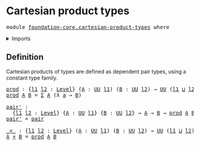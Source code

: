 # Cartesian product types

<pre class="Agda"><a id="36" class="Keyword">module</a> <a id="43" href="foundation-core.cartesian-product-types.html" class="Module">foundation-core.cartesian-product-types</a> <a id="83" class="Keyword">where</a>
</pre>
<details><summary>Imports</summary>

<pre class="Agda"><a id="139" class="Keyword">open</a> <a id="144" class="Keyword">import</a> <a id="151" href="foundation.dependent-pair-types.html" class="Module">foundation.dependent-pair-types</a>
<a id="183" class="Keyword">open</a> <a id="188" class="Keyword">import</a> <a id="195" href="foundation.universe-levels.html" class="Module">foundation.universe-levels</a>
</pre>
</details>

## Definition

Cartesian products of types are defined as dependent pair types, using a
constant type family.

<pre class="Agda"><a id="prod"></a><a id="358" href="foundation-core.cartesian-product-types.html#358" class="Function">prod</a> <a id="363" class="Symbol">:</a> <a id="365" class="Symbol">{</a><a id="366" href="foundation-core.cartesian-product-types.html#366" class="Bound">l1</a> <a id="369" href="foundation-core.cartesian-product-types.html#369" class="Bound">l2</a> <a id="372" class="Symbol">:</a> <a id="374" href="Agda.Primitive.html#591" class="Postulate">Level</a><a id="379" class="Symbol">}</a> <a id="381" class="Symbol">(</a><a id="382" href="foundation-core.cartesian-product-types.html#382" class="Bound">A</a> <a id="384" class="Symbol">:</a> <a id="386" href="Agda.Primitive.html#320" class="Primitive">UU</a> <a id="389" href="foundation-core.cartesian-product-types.html#366" class="Bound">l1</a><a id="391" class="Symbol">)</a> <a id="393" class="Symbol">(</a><a id="394" href="foundation-core.cartesian-product-types.html#394" class="Bound">B</a> <a id="396" class="Symbol">:</a> <a id="398" href="Agda.Primitive.html#320" class="Primitive">UU</a> <a id="401" href="foundation-core.cartesian-product-types.html#369" class="Bound">l2</a><a id="403" class="Symbol">)</a> <a id="405" class="Symbol">→</a> <a id="407" href="Agda.Primitive.html#320" class="Primitive">UU</a> <a id="410" class="Symbol">(</a><a id="411" href="foundation-core.cartesian-product-types.html#366" class="Bound">l1</a> <a id="414" href="Agda.Primitive.html#804" class="Primitive Operator">⊔</a> <a id="416" href="foundation-core.cartesian-product-types.html#369" class="Bound">l2</a><a id="418" class="Symbol">)</a>
<a id="420" href="foundation-core.cartesian-product-types.html#358" class="Function">prod</a> <a id="425" href="foundation-core.cartesian-product-types.html#425" class="Bound">A</a> <a id="427" href="foundation-core.cartesian-product-types.html#427" class="Bound">B</a> <a id="429" class="Symbol">=</a> <a id="431" href="foundation.dependent-pair-types.html#505" class="Record">Σ</a> <a id="433" href="foundation-core.cartesian-product-types.html#425" class="Bound">A</a> <a id="435" class="Symbol">(λ</a> <a id="438" href="foundation-core.cartesian-product-types.html#438" class="Bound">a</a> <a id="440" class="Symbol">→</a> <a id="442" href="foundation-core.cartesian-product-types.html#427" class="Bound">B</a><a id="443" class="Symbol">)</a>

<a id="pair&#39;"></a><a id="446" href="foundation-core.cartesian-product-types.html#446" class="Function">pair&#39;</a> <a id="452" class="Symbol">:</a>
  <a id="456" class="Symbol">{</a><a id="457" href="foundation-core.cartesian-product-types.html#457" class="Bound">l1</a> <a id="460" href="foundation-core.cartesian-product-types.html#460" class="Bound">l2</a> <a id="463" class="Symbol">:</a> <a id="465" href="Agda.Primitive.html#591" class="Postulate">Level</a><a id="470" class="Symbol">}</a> <a id="472" class="Symbol">{</a><a id="473" href="foundation-core.cartesian-product-types.html#473" class="Bound">A</a> <a id="475" class="Symbol">:</a> <a id="477" href="Agda.Primitive.html#320" class="Primitive">UU</a> <a id="480" href="foundation-core.cartesian-product-types.html#457" class="Bound">l1</a><a id="482" class="Symbol">}</a> <a id="484" class="Symbol">{</a><a id="485" href="foundation-core.cartesian-product-types.html#485" class="Bound">B</a> <a id="487" class="Symbol">:</a> <a id="489" href="Agda.Primitive.html#320" class="Primitive">UU</a> <a id="492" href="foundation-core.cartesian-product-types.html#460" class="Bound">l2</a><a id="494" class="Symbol">}</a> <a id="496" class="Symbol">→</a> <a id="498" href="foundation-core.cartesian-product-types.html#473" class="Bound">A</a> <a id="500" class="Symbol">→</a> <a id="502" href="foundation-core.cartesian-product-types.html#485" class="Bound">B</a> <a id="504" class="Symbol">→</a> <a id="506" href="foundation-core.cartesian-product-types.html#358" class="Function">prod</a> <a id="511" href="foundation-core.cartesian-product-types.html#473" class="Bound">A</a> <a id="513" href="foundation-core.cartesian-product-types.html#485" class="Bound">B</a>
<a id="515" href="foundation-core.cartesian-product-types.html#446" class="Function">pair&#39;</a> <a id="521" class="Symbol">=</a> <a id="523" href="foundation.dependent-pair-types.html#586" class="InductiveConstructor">pair</a>

<a id="_×_"></a><a id="529" href="foundation-core.cartesian-product-types.html#529" class="Function Operator">_×_</a> <a id="533" class="Symbol">:</a> <a id="535" class="Symbol">{</a><a id="536" href="foundation-core.cartesian-product-types.html#536" class="Bound">l1</a> <a id="539" href="foundation-core.cartesian-product-types.html#539" class="Bound">l2</a> <a id="542" class="Symbol">:</a> <a id="544" href="Agda.Primitive.html#591" class="Postulate">Level</a><a id="549" class="Symbol">}</a> <a id="551" class="Symbol">(</a><a id="552" href="foundation-core.cartesian-product-types.html#552" class="Bound">A</a> <a id="554" class="Symbol">:</a> <a id="556" href="Agda.Primitive.html#320" class="Primitive">UU</a> <a id="559" href="foundation-core.cartesian-product-types.html#536" class="Bound">l1</a><a id="561" class="Symbol">)</a> <a id="563" class="Symbol">(</a><a id="564" href="foundation-core.cartesian-product-types.html#564" class="Bound">B</a> <a id="566" class="Symbol">:</a> <a id="568" href="Agda.Primitive.html#320" class="Primitive">UU</a> <a id="571" href="foundation-core.cartesian-product-types.html#539" class="Bound">l2</a><a id="573" class="Symbol">)</a> <a id="575" class="Symbol">→</a> <a id="577" href="Agda.Primitive.html#320" class="Primitive">UU</a> <a id="580" class="Symbol">(</a><a id="581" href="foundation-core.cartesian-product-types.html#536" class="Bound">l1</a> <a id="584" href="Agda.Primitive.html#804" class="Primitive Operator">⊔</a> <a id="586" href="foundation-core.cartesian-product-types.html#539" class="Bound">l2</a><a id="588" class="Symbol">)</a>
<a id="590" href="foundation-core.cartesian-product-types.html#590" class="Bound">A</a> <a id="592" href="foundation-core.cartesian-product-types.html#529" class="Function Operator">×</a> <a id="594" href="foundation-core.cartesian-product-types.html#594" class="Bound">B</a> <a id="596" class="Symbol">=</a> <a id="598" href="foundation-core.cartesian-product-types.html#358" class="Function">prod</a> <a id="603" href="foundation-core.cartesian-product-types.html#590" class="Bound">A</a> <a id="605" href="foundation-core.cartesian-product-types.html#594" class="Bound">B</a>
</pre>